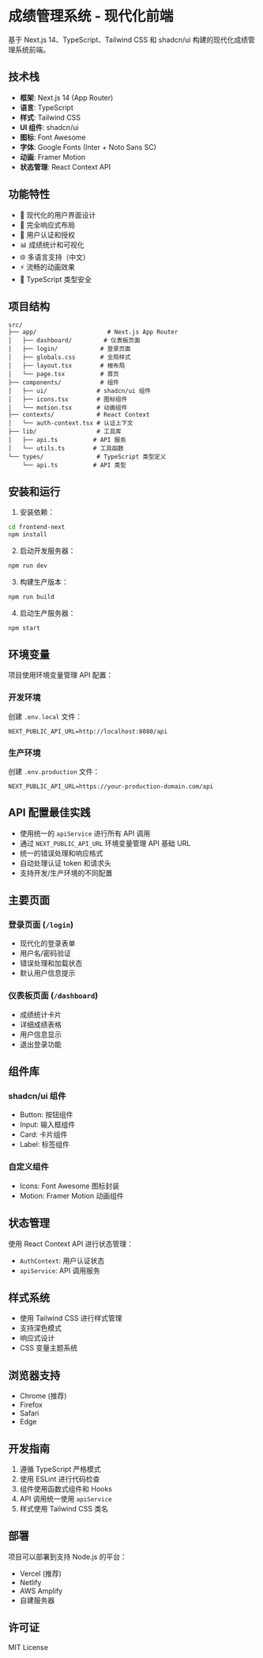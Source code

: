 # 成绩管理系统 - 现代化前端

基于 Next.js 14、TypeScript、Tailwind CSS 和 shadcn/ui 构建的现代化成绩管理系统前端。

## 技术栈

- **框架**: Next.js 14 (App Router)
- **语言**: TypeScript
- **样式**: Tailwind CSS
- **UI 组件**: shadcn/ui
- **图标**: Font Awesome
- **字体**: Google Fonts (Inter + Noto Sans SC)
- **动画**: Framer Motion
- **状态管理**: React Context API

## 功能特性

- 🎨 现代化的用户界面设计
- 📱 完全响应式布局
- 🔐 用户认证和授权
- 📊 成绩统计和可视化
- 🌐 多语言支持（中文）
- ⚡ 流畅的动画效果
- 🎯 TypeScript 类型安全

## 项目结构

```
src/
├── app/                    # Next.js App Router
│   ├── dashboard/         # 仪表板页面
│   ├── login/            # 登录页面
│   ├── globals.css       # 全局样式
│   ├── layout.tsx        # 根布局
│   └── page.tsx          # 首页
├── components/           # 组件
│   ├── ui/              # shadcn/ui 组件
│   ├── icons.tsx        # 图标组件
│   └── motion.tsx       # 动画组件
├── contexts/            # React Context
│   └── auth-context.tsx # 认证上下文
├── lib/                 # 工具库
│   ├── api.ts          # API 服务
│   └── utils.ts        # 工具函数
└── types/               # TypeScript 类型定义
    └── api.ts          # API 类型
```

## 安装和运行

1. 安装依赖：
```bash
cd frontend-next
npm install
```


2. 启动开发服务器：
```bash
npm run dev
```

3. 构建生产版本：
```bash
npm run build
```

4. 启动生产服务器：
```bash
npm start
```

## 环境变量

项目使用环境变量管理 API 配置：

### 开发环境
创建 `.env.local` 文件：

```env
NEXT_PUBLIC_API_URL=http://localhost:8080/api
```

### 生产环境
创建 `.env.production` 文件：

```env
NEXT_PUBLIC_API_URL=https://your-production-domain.com/api
```

## API 配置最佳实践

- 使用统一的 `apiService` 进行所有 API 调用
- 通过 `NEXT_PUBLIC_API_URL` 环境变量管理 API 基础 URL
- 统一的错误处理和响应格式
- 自动处理认证 token 和请求头
- 支持开发/生产环境的不同配置

## 主要页面

### 登录页面 (`/login`)
- 现代化的登录表单
- 用户名/密码验证
- 错误处理和加载状态
- 默认用户信息提示

### 仪表板页面 (`/dashboard`)
- 成绩统计卡片
- 详细成绩表格
- 用户信息显示
- 退出登录功能

## 组件库

### shadcn/ui 组件
- Button: 按钮组件
- Input: 输入框组件
- Card: 卡片组件
- Label: 标签组件

### 自定义组件
- Icons: Font Awesome 图标封装
- Motion: Framer Motion 动画组件

## 状态管理

使用 React Context API 进行状态管理：
- `AuthContext`: 用户认证状态
- `apiService`: API 调用服务

## 样式系统

- 使用 Tailwind CSS 进行样式管理
- 支持深色模式
- 响应式设计
- CSS 变量主题系统

## 浏览器支持

- Chrome (推荐)
- Firefox
- Safari
- Edge

## 开发指南

1. 遵循 TypeScript 严格模式
2. 使用 ESLint 进行代码检查
3. 组件使用函数式组件和 Hooks
4. API 调用统一使用 `apiService`
5. 样式使用 Tailwind CSS 类名

## 部署

项目可以部署到支持 Node.js 的平台：
- Vercel (推荐)
- Netlify
- AWS Amplify
- 自建服务器

## 许可证

MIT License